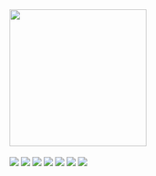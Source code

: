 


<a href="https://github.com/ABM-Blueberry">

<img height="240" src="https://github-readme-stats.vercel.app/api?username=ABM-Blueberry&show_icons=true&theme=dracula&include_all_commits=true&count_private=false"/>

</a>

<div style="display: inline_block"><br>
  <img align="center" height="" width="" src="https://img.shields.io/badge/-unreal_engine-282a36.svg?style=for-the-badge&logo=unrealengine&logoColor=73cfea" />
  <img align="center" height="" width="" src="https://img.shields.io/badge/-Unity-282a36?style=for-the-badge&logo=unity&logoColor=73cfea" />
  <img align="center" height="" width="" src="https://img.shields.io/badge/🍩_Blender-282a36.svg?style=for-the-badge" />
  <img align="center" height="" width="" src="https://img.shields.io/badge/-c%23-282a36.svg?style=for-the-badge&logo=c-sharp&logoColor=73cfea" />
  <img align="center" height="" width="" src="https://img.shields.io/badge/-💃_java-282a36.svg?style=for-the-badge&logo=java&logoColor=73cfea" />
 <img align="center" height="" width="" src="https://img.shields.io/badge/-GTX750_ti-282a36?style=for-the-badge&logo=nvidia&logoColor=73cfea" />
 <a href = "https://leetcode.com/73ddy/">
  <img align="center" height="" width="" src="https://img.shields.io/badge/-(っ◔◡◔)っ LEETCODE-282a36?style=for-the-badge&logo=LeetCode&logoColor=73cfea" />
  </a>
</div>
